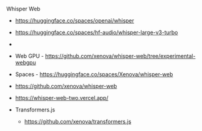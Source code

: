 Whisper Web

- https://huggingface.co/spaces/openai/whisper

- https://huggingface.co/spaces/hf-audio/whisper-large-v3-turbo
- 


- Web GPU - https://github.com/xenova/whisper-web/tree/experimental-webgpu
- Spaces - https://huggingface.co/spaces/Xenova/whisper-web
- https://github.com/xenova/whisper-web
- https://whisper-web-two.vercel.app/

- Transformers.js
    - https://github.com/xenova/transformers.js
